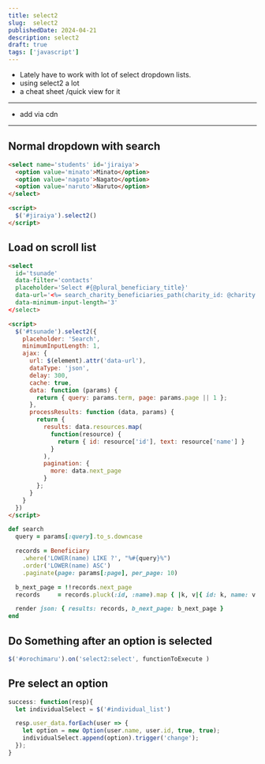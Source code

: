```yaml
---
title: select2
slug:  select2
publishedDate: 2024-04-21
description: select2
draft: true
tags: ['javascript']
---
```


- Lately have to work with lot of select dropdown lists.
- using select2 a lot
- a cheat sheet /quick view for it

---
- add via cdn
---


## Normal dropdown with search

```html
<select name='students' id='jiraiya'>
  <option value='minato'>Minato</option>
  <option value='nagato'>Nagato</option>
  <option value='naruto'>Naruto</option>
</select>

<script>
  $('#jiraiya').select2()
</script>

```


## Load on scroll list

```html
<select
  id='tsunade'
  data-filter='contacts'
  placeholder='Select #{@plural_beneficiary_title}'
  data-url='<%= search_charity_beneficiaries_path(charity_id: @charity.id) %>'
  data-minimum-input-length='3'
</select>

<script>
  $('#tsunade').select2({
    placeholder: 'Search',
    minimumInputLength: 1,
    ajax: {
      url: $(element).attr('data-url'),
      dataType: 'json',
      delay: 300,
      cache: true,
      data: function (params) {
        return { query: params.term, page: params.page || 1 };
      },
      processResults: function (data, params) {
        return {
          results: data.resources.map(
            function(resource) {
              return { id: resource['id'], text: resource['name'] }
            }
          ),
          pagination: {
            more: data.next_page
          }
        };
      }
    }
  })
</script>
```

```ruby
def search
  query = params[:query].to_s.downcase

  records = Beneficiary
    .where('LOWER(name) LIKE ?', "%#{query}%")
    .order('LOWER(name) ASC')
    .paginate(page: params[:page], per_page: 10)

  b_next_page = !!records.next_page
  records     = records.pluck(:id, :name).map { |k, v|{ id: k, name: v } }

  render json: { results: records, b_next_page: b_next_page }
end

```

## Do Something after an option is selected

```js
$('#orochimaru').on('select2:select', functionToExecute )
```

## Pre select an option

```js
success: function(resp){
  let individualSelect = $('#individual_list')

  resp.user_data.forEach(user => {
    let option = new Option(user.name, user.id, true, true);
    individualSelect.append(option).trigger('change');
  });
}
```

